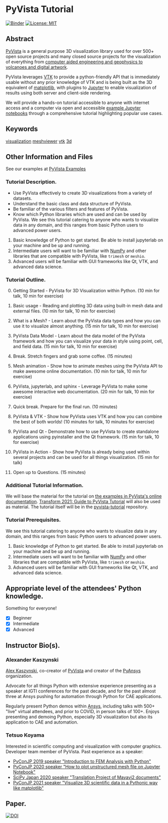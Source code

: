 # PyVista Tutorial

[![Binder](https://mybinder.org/badge_logo.svg)](https://mybinder.org/v2/gh/pyvista/pyvista-tutorial/HEAD)
[![License: MIT](https://img.shields.io/badge/License-MIT-yellow.svg)](https://opensource.org/licenses/MIT)

## Abstract


[PyVista](https://github.com/pyvista/pyvista) is a general purpose 3D visualization library used for over 500+ open source projects and many closed source projects for the visualization of everything from [computer aided engineering and geophysics to volcanoes and digital artwork](https://dev.pyvista.org/getting-started/external_examples.html).

PyVista leverages [VTK](http://www.vtk.org) to provide a python-friendly API that is immediately usable without any prior knowledge of VTK and is being built as the 3D equivalent of [matplotlib](https://matplotlib.org/), with plugins to [Jupyter](https://jupyter.org/) to enable visualization of results using both server and client-side rendering.

We will provide a hands-on tutorial accessible to anyone with internet access and a computer via open and accessible [example Jupyter notebooks](https://docs.pyvista.org/examples/index.html) through a comprehensive tutorial highlighting popular use cases.



## Keywords

[visualization](https://github.com/topics/visualization)
[meshviewer](https://github.com/topics/meshviewer)
[vtk](https://github.com/topics/vtk)
[3d](https://github.com/topics/3d)

## Other Information and Files
See our examples at [PyVista Examples](http://docs.pyvista.org/examples/index.html)

### Tutorial Description.

- Use PyVista effectively to create 3D visualizations from a variety of datasets.
- Understand the basic class and data structure of PyVista.
- Be familiar of the various filters and features of PyVista.
- Know which Python libraries which are used and can be used by PyVista.
We see this tutorial catering to anyone who wants to visualize data in any domain, and this ranges from basic Python users to advanced power users.

1. Basic knowledge of Python to get started. Be able to install jupyterlab on your machine and be up and running.
2. Intermediate users will want to be familiar with [NumPy](https://numpy.org/) and other libraries that are compatible with PyVista, like `trimesh` or `meshio`.
3. Advanced users will be familiar with GUI frameworks like Qt, VTK, and advanced data science.

### Tutorial Outline.

0. Getting Started - PyVista for 3D Visualization within Python. (10 min for talk, 10 min for exercise)

1. Basic usage - Reading and plotting 3D data using built-in mesh data and external files.  (10 min for talk, 10 min for exercise)

2. What is a Mesh? - Learn about the PyVista data types and how you can use it to visualize almost anything. (15 min for talk, 10 min for exercise)

3. PyVista Data Model - Learn about the data model of the PyVista framework and how you can visualize your data in style using point, cell, and field data. (15 min for talk, 10 min for exercise)

4. Break. Stretch fingers and grab some coffee. (15 minutes)

5. Mesh animation - Show how to animate meshes using the PyVista API to make awesome online documentation. (10 min for talk, 10 min for exercise)

6. PyVista, jupyterlab, and sphinx - Leverage PyVista to make some awesome interactive web documentation. (20 min for talk, 10 min for exercise)

7. Quick break. Prepare for the final run. (10 minutes)

8. PyVista & VTK - Show how PyVista uses VTK and how you can combine the best of both worlds! (10 minutes for talk, 10 minutes for exercise)

9. PyVista and Qt - Demonstrate how to use PyVista to create standalone applications using pyinstaller and the Qt framework. (15 min for talk, 10 for exercise)

10. PyVista in Action - Show how PyVista is already being used within several projects and can be used for all things visualization. (15 min for talk)

11. Open up to Questions. (15 minutes)

### Additional Tutorial Information.

We will base the material for the tutorial on [the examples in PyVista's online documentation](https://docs.pyvista.org/examples/index.html).
[Transform 2021: Guide to PyVista Tutorial](https://github.com/banesullivan/transform-2021) will also be used as material.
The tutorial itself will be in the [pyvista-tutorial](https://github.com/pyvista/pyvista-tutorial) repository.

### Tutorial Prerequisites.

We see this tutorial catering to anyone who wants to visualize data in any domain, and this ranges from basic Python users to advanced power users.

1. Basic knowledge of Python to get started. Be able to install jupyterlab on your machine and be up and running.
2. Intermediate users will want to be familiar with [NumPy](https://numpy.org/) and other libraries that are compatible with PyVista, like `trimesh` or `meshio`.
3. Advanced users will be familiar with GUI frameworks like Qt, VTK, and advanced data science.

## Appropriate level of the attendees' Python knowledge.

Something for everyone!

- [x] Beginner
- [x] Intermediate
- [x] Advanced

## Instructor Bio(s).

### Alexander Kaszynski

[Alex Kaszynski](https://github.com/akaszynski/resume), co-creator of [PyVista](https://github.com/pyvista/) and creator of the [PyAnsys](https://github.com/pyansys) organization.

Advocate for all things Python with extensive experience presenting as a speaker at IGTI conferences for the past decade, and for the past almost three at Ansys pushing for automation through Python for CAE applications.

Regularly present Python demos within [Ansys](https://ansys.github.io/), including talks with 500+ "live" virtual attendees, and prior to COVID, in person talks of 100+. Enjoys presenting and demoing Python, especially 3D visualization but also its application to CAE and automation.

### Tetsuo Koyama

Interested in scientific computing and visualization with computer graphics.
Developer team member of PyVista.
Past experience as a speaker:
- [PyConJP 2019 speaker "Introduction to FEM Analysis with Python"](https://youtu.be/6JuB1GiDLQQ)
- [PyConJP 2020 speaker "How to plot unstructured mesh file on Jupyter Notebook"](https://youtu.be/X3Z54Kw4I6Y)
- [SciPy Japan 2020 speaker "Translation Project of Mayavi2 documents"](https://youtu.be/epxm9SjLMS0)
- [PyConJP 2021 speaker "Visualize 3D scientific data in a Pythonic way like matplotlib"](https://youtu.be/ru-nENLgleo)

## Paper.

[![DOI](https://joss.theoj.org/papers/10.21105/joss.01450/status.svg)](https://doi.org/10.21105/joss.01450)


